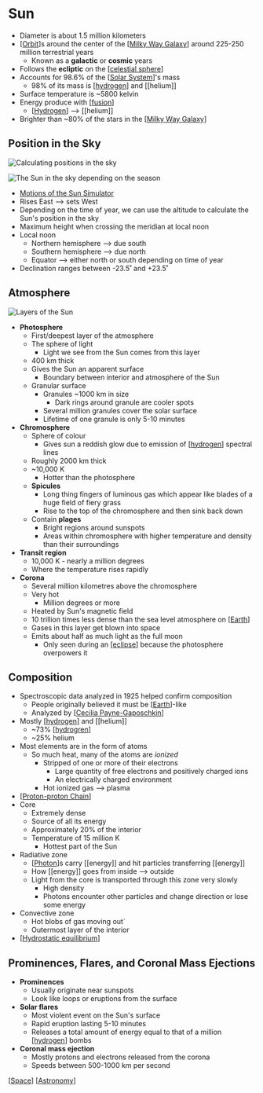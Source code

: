 # Sun

- Diameter is about 1.5 million kilometers
- [[Orbit]]s around the center of the [[Milky Way Galaxy]] around 225-250 million terrestrial years
  - Known as a **galactic** or **cosmic** years
- Follows the **ecliptic** on the [[celestial sphere]]
- Accounts for 98.6% of the [[Solar System]]'s mass
  - 98% of its mass is [[hydrogen]] and [[helium]]
- Surface temperature is ~5800 kelvin
- Energy produce with [[fusion]]
  - [[Hydrogen]] --> [[helium]]
- Brighter than ~80% of the stars in the [[Milky Way Galaxy]]

## Position in the Sky

![Calculating positions in the sky](/assets/second-brain/2020-10-01-11-06-46.png)

![The Sun in the sky depending on the season](/assets/second-brain/2020-10-10-17-47-26.png)

- [Motions of the Sun Simulator](https://astro.unl.edu/naap/motion3/animations/sunmotions.html)
- Rises East --> sets West
- Depending on the time of year, we can use the altitude to calculate the Sun's position in the sky
- Maximum height when crossing the meridian at local noon
- Local noon
  - Northern hemisphere --> due south
  - Southern hemisphere --> due north
  - Equator --> either north or south depending on time of year
- Declination ranges between -23.5˚ and +23.5˚

## Atmosphere

![Layers of the Sun](/assets/second-brain/2020-10-23-14-09-33.png)

- **Photosphere**
  - First/deepest layer of the atmosphere
  - The sphere of light
    - Light we see from the Sun comes from this layer
  - 400 km thick
  - Gives the Sun an apparent surface
    - Boundary between interior and atmosphere of the Sun
  - Granular surface
    - Granules ~1000 km in size
      - Dark rings around granule are cooler spots
    - Several million granules cover the solar surface
    - Lifetime of one granule is only 5-10 minutes
- **Chromosphere**
  - Sphere of colour
    - Gives sun a reddish glow due to emission of [[hydrogen]] spectral lines
  - Roughly 2000 km thick
  - ~10,000 K
    - Hotter than the photosphere
  - **Spicules**
    - Long thing fingers of luminous gas which appear like blades of a huge field of fiery grass
    - Rise to the top of the chromosphere and then sink back down
  - Contain **plages**
    - Bright regions around sunspots
    - Areas within chromosphere with higher temperature and density than their surroundings
- **Transit region**
  - 10,000 K - nearly a million degrees
  - Where the temperature rises rapidly
- **Corona**
  - Several million kilometres above the chromosphere
  - Very hot
    - Million degrees or more
  - Heated by Sun's magnetic field
  - 10 trillion times less dense than the sea level atmosphere on [[Earth]]
  - Gases in this layer get blown into space
  - Emits about half as much light as the full moon
    - Only seen during an [[eclipse]] because the photosphere overpowers it

## Composition

- Spectroscopic data analyzed in 1925 helped confirm composition
  - People originally believed it must be [[Earth]]-like
  - Analyzed by [[Cecilia Payne-Gaposchkin]]
- Mostly [[hydrogen]] and [[helium]]
  - ~73% [[hydrogren]]
  - ~25% helium
- Most elements are in the form of atoms
  - So much heat, many of the atoms are _ionized_
    - Stripped of one or more of their electrons
      - Large quantity of free electrons and positively charged ions
      - An electrically charged environment
    - Hot ionized gas --> plasma
- [[Proton-proton Chain]]
- Core
  - Extremely dense
  - Source of all its energy
  - Approximately 20% of the interior
  - Temperature of 15 million K
    - Hottest part of the Sun
- Radiative zone
  - [[Photon]]s carry [[energy]] and hit particles transferring [[energy]]
  - How [[energy]] goes from inside --> outside
  - Light from the core is transported through this zone very slowly
    - High density
    - Photons encounter other particles and change direction or lose some energy
- Convective zone
  - Hot blobs of gas moving out`
  - Outermost layer of the interior
- [[Hydrostatic equilibrium]]

## Prominences, Flares, and Coronal Mass Ejections

- **Prominences**
  - Usually originate near sunspots
  - Look like loops or eruptions from the surface
- **Solar flares**
  - Most violent event on the Sun's surface
  - Rapid eruption lasting 5-10 minutes
  - Releases a total amount of energy equal to that of a million [[hydrogen]] bombs
- **Coronal mass ejection**
  - Mostly protons and electrons released from the corona
  - Speeds between 500-1000 km per second

[[Space]] [[Astronomy]]

[//begin]: # "Autogenerated link references for markdown compatibility"
[Orbit]: orbit "Orbit"
[Milky Way Galaxy]: milky-way-galaxy "Milky Way Galaxy"
[celestial sphere]: celestial-sphere "Celestial Sphere"
[Solar System]: solar-system "Solar System"
[hydrogen]: hydrogen "Hydrogen"
[fusion]: fusion "Fusion"
[Earth]: earth "Earth 🜨"
[eclipse]: eclipse "Eclipse"
[Cecilia Payne-Gaposchkin]: cecilia-payne-gaposchkin "Cecilia Payne-Gaposchkin"
[hydrogren]: hydrogren "Hydrogren"
[Proton-proton Chain]: proton-proton-chain "Proton-Proton Chain"
[Photon]: photon "Photon"
[Hydrostatic equilibrium]: hydrostatic-equilibrium "Hydrostatic Equilibrium"
[Space]: space "Space"
[Astronomy]: astronomy "Astronomy"
[//end]: # "Autogenerated link references"
